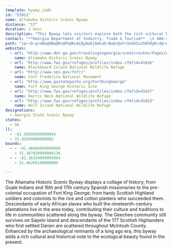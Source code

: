 ```yaml
---
template: byway.jade
id: "53911"
name: Altamaha Historic Scenic Byway
distance: "17"
duration: 1 hour
description: "This Byway lets visitors explore both the rich cultural heritage and the diverse marsh ecosystems found along Georgia's coast."
contact: "**Georgia Department of Industry, Trade & Tourism**  \n 404-463-3914  \n [Send E-mail](mailto:jcannon@georgia.org )  \n\n"
path: "iq~~D~qroNo@dBa@Rc@Fk@KcA{@yAeE{AmCoD~Bu@r@uFrIeGhIoJhNlRpKrd@~WlGhHhKlOhArBnGfIlNzRtVl^pExFdA`ApAx@dFpBtCj@zA?j~@tF|WlApc@pDfC`@bEjAxDlAdDxA`\\`OhErAr@j@pLpFrCrBxF|E~WvRrFlEzKtBrVdE`IjBxGxBlFrBrNlG~HtEnXhR|DdBz^hMdK`EbCdBhC~BxAfBhBjCrA`CfC~Gr@`Dh@zD^rEFrBCtEKvBs@zEwA`HaBfGSVZ~A`ExBlKhHrf@pZ`NlHdc@|WdOzE~s@hTbBXhBDzCSbd@oMnEeA`Ea@zj@sB`ELlDl@pCpAvCrBlz@~u@vKjKzAfAtA~@xAj@xCr@VRjB^p@?"
websites: 
  - url: "http://www.dot.ga.gov/travelingingeorgia/scenicroutes/Pages/Altamaha.aspx"
    name: Altamaha Historic Scenic Byway
  - url: "http://www.fws.gov/refuges/profiles/index.cfm?id=41626"
    name: Blackbeard Island National Wildlife Refuge
  - url: "http://www.nps.gov/fofr/"
    name: Fort Frederica National Monument
  - url: "http://www.gastateparks.org/FortKingGeorge"
    name: Fort King George Historic Site
  - url: "http://www.fws.gov/refuges/profiles/index.cfm?id=41627"
    name: Harris Neck National Wildlife Refuge
  - url: "http://www.fws.gov/refuges/profiles/index.cfm?id=41623"
    name: Wolf Island National Wildlife Refuge
designations: 
  - Georgia State Scenic Byway
states: 
  - GA
ll: 
  - -81.36495999999994
  - 31.45509900000002
bounds: 
  - - -81.46089899999998
    - 31.307020000000136
  - - -81.36354099999994
    - 31.46268100000009

---
```


<p>The Altamaha Historic Scenic Byway displays a collage of history; from Guale Indians and 16th and 17th century Spanish missionaries to the pre-colonial occupation of Fort King George; from hardy Scottish Highland soldiers and colonists to the rice and cotton planters who succeeded them. Descendants of early African slaves who built the nineteenth-century plantations live in the area today, contributing their culture and traditions to life in communities scattered along the byway. The Geechee community still survives on Sapelo Island and descendants of the 177 Scottish Highlanders who first settled Darien are scattered throughout McIntosh County. Enhanced by the archaeological remnants of a long ago era, this byway adds a rich cultural and historical note to the ecological beauty found in the present.</p>
